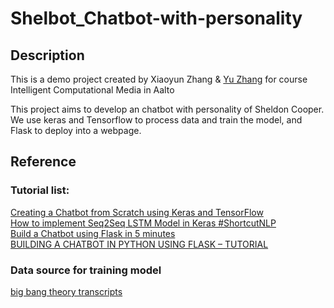 # Shelbot_Chatbot-with-personality

## Description
This is a demo project created by Xiaoyun Zhang & [Yu Zhang](https://github.com/Octopus-Yu) for course Intelligent Computational Media in Aalto

This project aims to develop an chatbot with personality of Sheldon Cooper. We use keras and Tensorflow to process data and train the model, and Flask to deploy into a webpage. 

## Reference
### Tutorial list:
[Creating a Chatbot from Scratch using Keras and TensorFlow](https://medium.com/predict/creating-a-chatbot-from-scratch-using-keras-and-tensorflow-59e8fc76be79)      
[How to implement Seq2Seq LSTM Model in Keras #ShortcutNLP](https://towardsdatascience.com/how-to-implement-seq2seq-lstm-model-in-keras-shortcutnlp-6f355f3e5639)             
[Build a Chatbot using Flask in 5 minutes](https://dev.to/sahilrajput/build-a-chatbot-using-flask-in-5-minutes-574i)          
[BUILDING A CHATBOT IN PYTHON USING FLASK – TUTORIAL](https://codinginfinite.com/chatbot-in-python-flask-tutorial/)          

### Data source for training model
[big bang theory transcripts](https://bigbangtrans.wordpress.com/about/)


